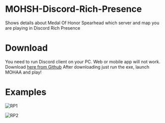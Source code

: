 # MOHSH-Discord-Rich-Presence
Shows details about Medal Of Honor Spearhead which server and map you are playing in Discord Rich Presence
# Download
You need to run Discord client on your PC. Web or mobile app will not work.
Download [here from Github](https://github.com/Appelpitje/MOHSH-Disord-Rich-Presence/releases/download/0.1/mohaaRichPresence.exe)
After downloading just run the exe, launch MOHAA and play!
# Examples
![RP1](https://i.imgur.com/kDwciaV.png)

![RP2](https://i.imgur.com/fH7sT4u.png)
